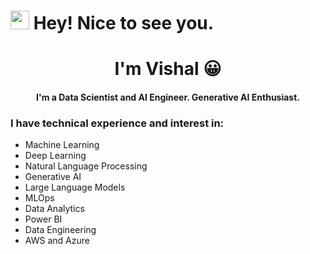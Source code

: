 <h1><img src="https://emojis.slackmojis.com/emojis/images/1531849430/4246/blob-sunglasses.gif?1531849430" width="30"/> Hey! Nice to see you.</h1>
<h1 align="center">I'm Vishal 😀</h1>
<h4 align="center">I'm a Data Scientist and AI Engineer. Generative AI Enthusiast.</h4>


### I have technical experience and interest in:
* Machine Learning
* Deep Learning
* Natural Language Processing
* Generative AI
* Large Language Models
* MLOps
* Data Analytics
* Power BI
* Data Engineering
* AWS and Azure

<!--
**Vishal0199/Vishal0199** is a ✨ _special_ ✨ repository because its `README.md` (this file) appears on your GitHub profile.

Here are some ideas to get you started:

- 🔭 I’m currently working on ...
- 🌱 I’m currently learning ...
- 👯 I’m looking to collaborate on ...
- 🤔 I’m looking for help with ...
- 💬 Ask me about ...
- 📫 How to reach me: ...
- 😄 Pronouns: ...
- ⚡ Fun fact: ...
-->
